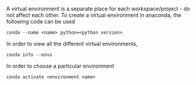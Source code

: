 A virtual environment is a separate place for each workspace/project - do not affect each other. To create a virtual environment in anaconda, the following code can be used 

`conda --name <name> python=<python version>`

In order to view all the different virtual environments,

`conda info --envs`

In order to choose a particular environment

`conda activate <environment name>`

